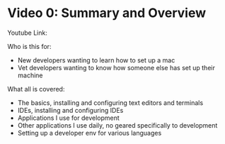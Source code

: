 # Video 0: Summary and Overview
Youtube Link: 

Who is this for:
* New developers wanting to learn how to set up a mac
* Vet developers wanting to know how someone else has set up their machine

What all is covered:
* The basics, installing and configuring text editors and terminals
* IDEs, installing and configuring IDEs
* Applications I use for development
* Other applications I use daily, no geared specifically to development
* Setting up a developer env for various languages